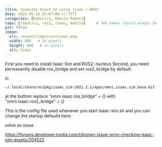 ```yaml
---
title: Simulate Scout V2 using Isaac + ROS2
date: 2022-05-14 15:07:00 +/-TTTT
categories: [Robotics, Mobile Robots]
tags: [robotics, ros2, isaac, mobile]     # TAG names should always be lowercase
pin: false
image:
  src: /assets/img/scoutisaac.png
  width: 400   # in pixels
  height: 400   # in pixels
  alt: Isaac
---
```


First you need to install Isaac Sim and ROS2:
nucleus
Second, you need permanently disable ros_bridge and set ros2_bridge by default:

in 

`~/.local/share/ov/pkg/isaac_sim-2021.2.1/apps/omni.isaac.sim.base.kit`

at the bottom replace "omni.isaac.ros_bridge" = {} with "omni.isaac.ros2_bridge" = {}

This is the config file used whenever you start isaac-sim.sh and you can change the startup defaults here.



solve an issue 

https://forums.developer.nvidia.com/t/known-issue-error-checking-isaac-sim-assets/204522